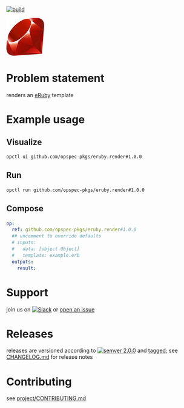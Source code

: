 [![build](https://github.com/opspec-pkgs/eruby.render/actions/workflows/build.yml/badge.svg)](https://github.com/opspec-pkgs/eruby.render/actions/workflows/build.yml)


<img src="icon.svg" alt="icon" height="100px">

# Problem statement

renders an [eRuby](https://en.wikipedia.org/wiki/ERuby) template

# Example usage

## Visualize

```shell
opctl ui github.com/opspec-pkgs/eruby.render#1.0.0
```

## Run

```
opctl run github.com/opspec-pkgs/eruby.render#1.0.0
```

## Compose

```yaml
op:
  ref: github.com/opspec-pkgs/eruby.render#1.0.0
  ## uncomment to override defaults
  # inputs:
  #   data: [object Object]
  #   template: example.erb
  outputs:
    result:
```

# Support

join us on
[![Slack](https://img.shields.io/badge/slack-opctl-E01563.svg)](https://join.slack.com/t/opctl/shared_invite/zt-51zodvjn-Ul_UXfkhqYLWZPQTvNPp5w)
or
[open an issue](https://github.com/opspec-pkgs/eruby.render/issues)

# Releases

releases are versioned according to
[![semver 2.0.0](https://img.shields.io/badge/semver-2.0.0-brightgreen.svg)](http://semver.org/spec/v2.0.0.html)
and [tagged](https://git-scm.com/book/en/v2/Git-Basics-Tagging); see
[CHANGELOG.md](CHANGELOG.md) for release notes

# Contributing

see
[project/CONTRIBUTING.md](https://github.com/opspec-pkgs/project/blob/main/CONTRIBUTING.md)
